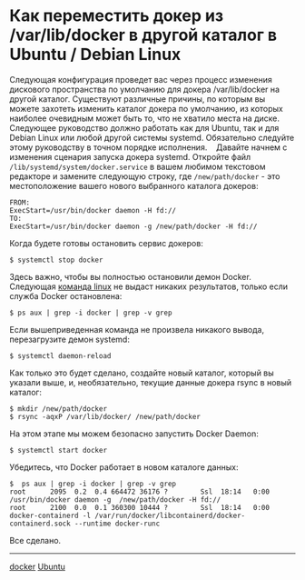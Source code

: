 # Как переместить докер из /var/lib/docker в другой каталог в Ubuntu / Debian Linux

Следующая конфигурация проведет вас через процесс изменения дискового пространства по умолчанию для докера /var/lib/docker на другой каталог. Существуют различные причины, по которым вы можете захотеть изменить каталог докера по умолчанию, из которых наиболее очевидным может быть то, что не хватило места на диске. Следующее руководство должно работать как для Ubuntu, так и для Debian Linux или любой другой системы systemd. Обязательно следуйте этому руководству в точном порядке исполнения.
  
Давайте начнем с изменения сценария запуска докера systemd. Откройте файл `/lib/systemd/system/docker.service` в вашем любимом текстовом редакторе и замените следующую строку, где `/new/path/docker` - это местоположение вашего нового выбранного каталога докеров:

```
FROM:
ExecStart=/usr/bin/docker daemon -H fd://
TO:
ExecStart=/usr/bin/docker daemon -g /new/path/docker -H fd://
```

Когда будете готовы остановить сервис докеров:

```console
$ systemctl stop docker
```

Здесь важно, чтобы вы полностью остановили демон Docker. Следующая [команда linux](https://linuxconfig.org/linux-commands) не выдаст никаких результатов, только если служба Docker остановлена:

```console
$ ps aux | grep -i docker | grep -v grep
```

Если вышеприведенная команда не произвела никакого вывода, перезагрузите демон systemd:

```console
$ systemctl daemon-reload
```

Как только это будет сделано, создайте новый каталог, который вы указали выше, и, необязательно, текущие данные докера rsync в новый каталог:

```console
$ mkdir /new/path/docker
$ rsync -aqxP /var/lib/docker/ /new/path/docker
```

На этом этапе мы можем безопасно запустить Docker Daemon:

```console
$ systemctl start docker
```

Убедитесь, что Docker работает в новом каталоге данных:

```console
$  ps aux | grep -i docker | grep -v grep
root      2095  0.2  0.4 664472 36176 ?        Ssl  18:14   0:00 /usr/bin/docker daemon -g  /new/path/docker -H fd://
root      2100  0.0  0.1 360300 10444 ?        Ssl  18:14   0:00 docker-containerd -l /var/run/docker/libcontainerd/docker-containerd.sock --runtime docker-runc
```

Все сделано.

**********
[docker](/tags/docker.md)
[Ubuntu](/tags/Ubuntu.md)
